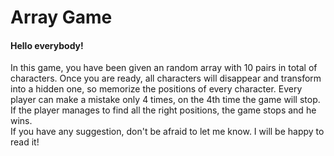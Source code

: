 <h1>Array Game</h1> 
<h4>Hello everybody!</h4> In this game, you have been given an random array with 10 pairs in total of characters. Once you are ready, all characters will disappear and transform into a hidden one, so memorize the positions of every character. Every player can make a mistake only 4 times, on the 4th time the game will stop. If the player manages to find all the right positions, the game stops and he wins. </br>
If you have any suggestion, don't be afraid to let me know. I will be happy to read it!  
